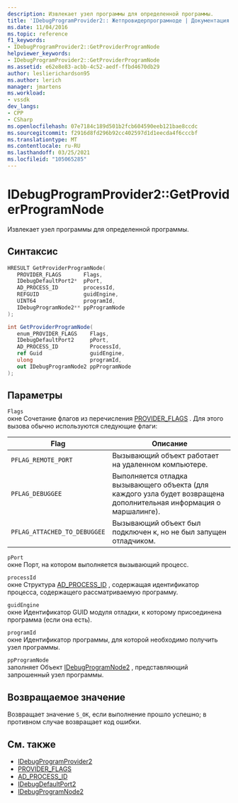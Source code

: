 ```yaml
---
description: Извлекает узел программы для определенной программы.
title: 'IDebugProgramProvider2:: Жетпровидерпрограмноде | Документация Майкрософт'
ms.date: 11/04/2016
ms.topic: reference
f1_keywords:
- IDebugProgramProvider2::GetProviderProgramNode
helpviewer_keywords:
- IDebugProgramProvider2::GetProviderProgramNode
ms.assetid: e62e8e83-acbb-4c52-aedf-ffbd4670db29
author: leslierichardson95
ms.author: lerich
manager: jmartens
ms.workload:
- vssdk
dev_langs:
- CPP
- CSharp
ms.openlocfilehash: 07e7184c189d501b2fcb604590eeb121bae8ccdc
ms.sourcegitcommit: f2916d8fd296b92cc402597d1d1eecda4f6cccbf
ms.translationtype: MT
ms.contentlocale: ru-RU
ms.lasthandoff: 03/25/2021
ms.locfileid: "105065285"
---
```

# <a name="idebugprogramprovider2getproviderprogramnode"></a>IDebugProgramProvider2::GetProviderProgramNode
Извлекает узел программы для определенной программы.

## <a name="syntax"></a>Синтаксис

```cpp
HRESULT GetProviderProgramNode(
   PROVIDER_FLAGS       Flags,
   IDebugDefaultPort2*  pPort,
   AD_PROCESS_ID        processId,
   REFGUID              guidEngine,
   UINT64               programId,
   IDebugProgramNode2** ppProgramNode
);
```

```csharp
int GetProviderProgramNode(
   enum_PROVIDER_FLAGS    Flags,
   IDebugDefaultPort2     pPort,
   AD_PROCESS_ID          ProcessId,
   ref Guid               guidEngine,
   ulong                  programId,
   out IDebugProgramNode2 ppProgramNode
);
```

## <a name="parameters"></a>Параметры
`Flags`\
окне Сочетание флагов из перечисления [PROVIDER_FLAGS](../../../extensibility/debugger/reference/provider-flags.md) . Для этого вызова обычно используются следующие флаги:

|Flag|Описание|
|----------|-----------------|
|`PFLAG_REMOTE_PORT`|Вызывающий объект работает на удаленном компьютере.|
|`PFLAG_DEBUGGEE`|Выполняется отладка вызывающего объекта (для каждого узла будет возвращена дополнительная информация о маршалинге).|
|`PFLAG_ATTACHED_TO_DEBUGGEE`|Вызывающий объект был подключен к, но не был запущен отладчиком.|

`pPort`\
окне Порт, на котором выполняется вызывающий процесс.

`processId`\
окне Структура [AD_PROCESS_ID](../../../extensibility/debugger/reference/ad-process-id.md) , содержащая идентификатор процесса, содержащего рассматриваемую программу.

`guidEngine`\
окне Идентификатор GUID модуля отладки, к которому присоединена программа (если она есть).

`programId`\
окне Идентификатор программы, для которой необходимо получить узел программы.

`ppProgramNode`\
заполняет Объект [IDebugProgramNode2](../../../extensibility/debugger/reference/idebugprogramnode2.md) , представляющий запрошенный узел программы.

## <a name="return-value"></a>Возвращаемое значение
 Возвращает значение `S_OK`, если выполнение прошло успешно; в противном случае возвращает код ошибки.

## <a name="see-also"></a>См. также
- [IDebugProgramProvider2](../../../extensibility/debugger/reference/idebugprogramprovider2.md)
- [PROVIDER_FLAGS](../../../extensibility/debugger/reference/provider-flags.md)
- [AD_PROCESS_ID](../../../extensibility/debugger/reference/ad-process-id.md)
- [IDebugDefaultPort2](../../../extensibility/debugger/reference/idebugdefaultport2.md)
- [IDebugProgramNode2](../../../extensibility/debugger/reference/idebugprogramnode2.md)
